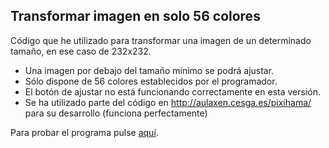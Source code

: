 ## Transformar imagen en solo 56 colores
Código que he utilizado para transformar una imagen de un determinado tamaño, en ese caso de 232x232.
- Una imagen por debajo del tamaño mínimo se podrá ajustar.
- Sólo dispone de 56 colores establecidos por el programador.
- El botón de ajustar no está funcionando correctamente en esta versión.
- Se ha utilizado parte del código en http://aulaxen.cesga.es/pixihama/ para su desarrollo (funciona perfectamente)

Para probar el programa pulse [aquí](https://htmlpreview.github.io/?https://github.com/Adravila/HTML5-canvas/blob/master/canvas_transf_color/index.php).

